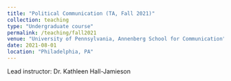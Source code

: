 ```yaml
---
title: "Political Communication (TA, Fall 2021)"
collection: teaching
type: "Undergraduate course"
permalink: /teaching/fall2021
venue: "University of Pennsylvania, Annenberg School for Communication"
date: 2021-08-01
location: "Philadelphia, PA"
---
```


Lead instructor: Dr. Kathleen Hall-Jamieson
